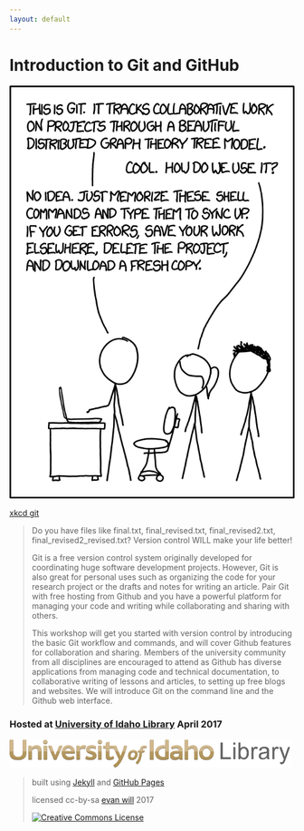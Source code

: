 ```yaml
---
layout: default
---
```


# Introduction to Git and GitHub 

![xkcd git](images/xkcd_git_2x.png)

[xkcd git](https://xkcd.com/1597/)

> Do you have files like final.txt, final_revised.txt, final_revised2.txt, final_revised2_revised.txt? Version control WILL make your life better! 
>
> Git is a free version control system originally developed for coordinating huge software development projects. 
> However, Git is also great for personal uses such as organizing the code for your research project or the drafts and notes for writing an article. 
> Pair Git with free hosting from Github and you have a powerful platform for managing your code and writing while collaborating and sharing with others. 
>
> This workshop will get you started with version control by introducing the basic Git workflow and commands, and will cover Github features for collaboration and sharing. 
> Members of the university community from all disciplines are encouraged to attend as Github has diverse applications from managing code and technical documentation, to collaborative writing of lessons and articles, to setting up free blogs and websites. 
> We will introduce Git on the command line and the Github web interface.

### Hosted at [University of Idaho Library](http://www.lib.uidaho.edu/) April 2017

![University of Idaho Library logo](images/header-brand.png)

> built using [Jekyll](https://jekyllrb.com/) and [GitHub Pages](https://pages.github.com/)
>
> licensed cc-by-sa <a href="https://github.com/evanwill">evan will</a> 2017
> 
> <a href="http://creativecommons.org/licenses/by-sa/4.0/" rel="license"><img style="border-width: 0;" src="https://i.creativecommons.org/l/by-sa/4.0/88x31.png" alt="Creative Commons License" /></a>
